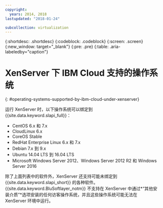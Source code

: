 ```yaml
---
copyright:
  years: 2014, 2018
lastupdated: "2018-01-24"

subcollection: virtualization
---
```

{:shortdesc: .shortdesc}
{:codeblock: .codeblock}
{:screen: .screen}
{:new_window: target="_blank"}
{:pre: .pre}
{:table: .aria-labeledby="caption"}

# XenServer 下 IBM Cloud 支持的操作系统
{: #operating-systems-supported-by-ibm-cloud-under-xenserver}

运行 XenServer 时，以下操作系统可以绑定到 {{site.data.keyword.slapi_full}}：

- CentOS 6.x 和 7.x
- CloudLinux 6.x
- CoreOS Stable
- RedHat Enterprise Linux 6.x 和 7.x
- Debian 7.x 到 9.x
- Ubuntu 14.04 LTS 到 16.04 LTS
- Microsoft Windows Server 2012、Windows Server 2012 R2 和 Windows Server 2016

除了上面列表中的软件外，XenServer 还支持可能未绑定到 {{site.data.keyword.slapi_short}} 的各种软件。{{site.data.keyword.BluSoftlayer_notm}} 不支持在 XenServer 中通过*“其他安装介质”*选项安装的任何访客操作系统，并且这些操作系统可能无法在 XenServer 环境中运行。
